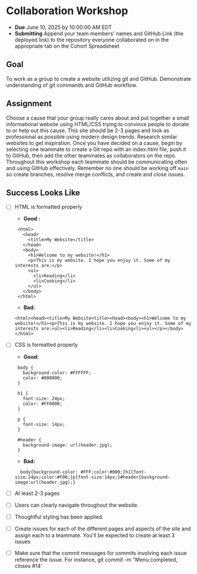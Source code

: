 # Collaboration Workshop

- **Due** June 10, 2025 by 10:00:00 AM EDT
- **Submitting** Append your team members' names and GitHub Link (the deployed link) to the repository everyone collaborated on in the appropriate tab on the Cohort Spreadsheet

## Goal

To work as a group to create a website utilizing git and GitHub. Demonstrate understanding of git commands and GitHub workflow.

## Assignment

Choose a cause that your group really cares about and put together a small informational website using HTML/CSS trying to convince people to donate to or help out this cause. This site should be 2-3 pages and look as professional as possible using modern design trends. Research similar websites to get inspiration.
Once you have decided on a cause, begin by selecting one teammate to create a Git repo with an index.html file, push it to GitHub, then add the other teammates as collaborators on the repo. Throughout this workshop each teammate should be communicating often and using GitHub effectively. Remember no one should be working off `main` so create branches, resolve merge conflicts, and create and close issues.

## Success Looks Like

- [ ] HTML is formatted properly

  - **Good :**

  ```<!DOCTYPE html>
   <html>
     <head>
       <title>My Website</title>
     </head>
     <body>
       <h1>Welcome to my website!</h1>
       <p>This is my website. I hope you enjoy it. Some of my interests are:</p>
       <ul>
         <li>Reading</li>
         <li>Cooking</li>
       </ul>
     </body>
   </html>
  ```

  - **Bad:**

  ```
  <html><head><title>My Website<title><head><body><h1>Welcome to my website!</h1><p>This is my website. I hope you enjoy it. Some of my interests are:<ul><li>Reading</li><li>Cooking<li><ul></p></body></html>
  ```

- [ ] CSS is formatted properly

  - **Good:**

  ```
   body {
     background-color: #FFFFFF;
     color: #000000;
   }

   h1 {
     font-size: 24px;
     color: #FF0000;
   }

   p {
     font-size: 14px;
   }

   #header {
     background-image: url(header.jpg);
   }
  ```

  - **Bad:**

  ```
    body{background-color: #FFF;color:#000;}h1{font-size:24px;color:#F00;}p{font-size:14px;}#header{background-image:url(header.jpg);}
  ```

- [ ] At least 2-3 pages
- [ ] Users can clearly navigate throughout the website.
- [ ] Thoughtful styling has been applied.
- [ ] Create issues for each of the different pages and aspects of the site and assign each to a teammate. You'll be expected to create at least 3 issues
- [ ] Make sure that the commit messages for commits involving each issue reference the issue. For instance, git commit -m "Menu completed, closes #14'
